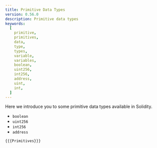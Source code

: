 ```yaml
---
title: Primitive Data Types
version: 0.56.0
description: Primitive data types
keywords:
  [
    primitive,
    primitives,
    data,
    type,
    types,
    variable,
    variables,
    boolean,
    uint256,
    int256,
    address,
    uint,
    int,
  ]
---
```


Here we introduce you to some primitive data types available in Solidity.

- `boolean`
- `uint256`
- `int256`
- `address`

```solidity
{{{Primitives}}}
```
